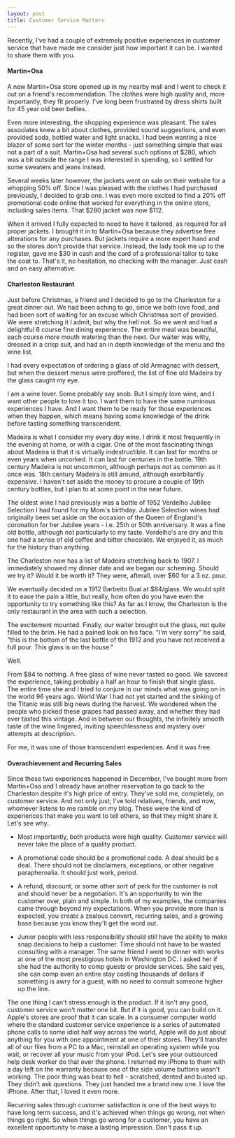 ```yaml
---
layout: post
title: Customer Service Matters
---
```


Recently, I've had a couple of extremely positive experiences in customer service that have made me consider just how important it can be.  I wanted to share them with you.

#### Martin+Osa

A new Martin+Osa store opened up in my nearby mall and I went to check it out on a friend's recommendation.  The clothes were high quality and, more importantly, they fit properly.  I've long been frustrated by dress shirts built for 45 year old beer bellies.  

Even more interesting, the shopping experience was pleasant.  The sales associates knew a bit about clothes, provided sound suggestions, and even provided soda, bottled water and light snacks.  I had been wanting a nice blazer of some sort for the winter months - just something simple that was not a part of a suit.  Martin+Osa had several such options at $280, which was a bit outside the range I was interested in spending, so I settled for some sweaters and jeans instead.

Several weeks later however, the jackets went on sale on their website for a whopping 50% off.  Since I was pleased with the clothes I had purchased previously, I decided to grab one.  I was even more excited to find a 20% off promotional code online that worked for everything in the online store, including sales items.  That $280 jacket was now $112.

When it arrived I fully expected to need to have it tailored, as required for all proper jackets.  I brought it in to Martin+Osa because they advertise free alterations for any purchases.  But jackets require a more expert hand and so the stores don't provide that service.  Instead, the lady took me up to the register, gave me $30 in cash and the card of a professional tailor to take the coat to.  That's it, no hesitation, no checking with the manager.  Just cash and an easy alternative.

#### Charleston Restaurant

Just before Christmas, a friend and I decided to go to the Charleston for a great dinner out.  We had been aching to go, since we both love food, and had been sort of waiting for an excuse which Christmas sort of provided.  We were stretching it I admit, but why the hell not.  So we went and had a delightful 6 course fine dining experience.  The entire meal was beautiful, each course more mouth watering than the next.  Our waiter was witty, dressed in a crisp suit, and had an in depth knowledge of the menu and the wine list.

I had every expectation of ordering a glass of old Armagnac with dessert, but when the dessert menus were proffered, the list of fine old Madeira by the glass caught my eye.

I am a wine lover.  Some probably say snob.  But I simply love wine, and I want other people to love it too.  I want them to have the same numinous experiences I have.  And I want them to be ready for those experiences when they happen, which means having some knowledge of the drink before tasting something transcendent.

Madeira is what I consider my every day wine.  I drink it most frequently in the evening at home, or with a cigar.  One of the most fascinating things about Madeira is that it is virtually indestructible.  It can last for months or even years when uncorked.  It can last for centuries in the bottle.  19th century Madeira is not uncommon, although perhaps not as common as it once was.  18th century Madeira is still around, although exorbitantly expensive.  I haven't set aside the money to procure a couple of 19th century bottles, but I plan to at some point in the near future.

The oldest wine I had previously was a bottle of 1952 Verdelho Jubilee Selection I had found for my Mom's birthday.  Jubilee Selection wines had originally been set aside on the occasion of the Queen of England's coronation for her Jubilee years - i.e. 25th or 50th anniversary.  It was a fine old bottle, although not particularly to my taste.  Verdelho's are dry and this one had a sense of old coffee and bitter chocolate.  We enjoyed it, as much for the history than anything.

The Charleston now has a list of Madeira stretching back to 1907.  I immediately showed my dinner date and we began our scheming.  Should we try it?  Would it be worth it?  They were, afterall, over $60 for a 3 oz. pour.

We eventually decided on a 1912 Barbeito Bual at $84/glass.  We would split it to ease the pain a little, but really, how often do you have even the opportunity to try something like this?  As far as I know, the Charleston is the only restaurant in the area with such a selection.

The excitement mounted.  Finally, our waiter brought out the glass, not quite filled to the brim.  He had a pained look on his face.  "I'm very sorry" he said, "this is the bottom of the last bottle of the 1912 and you have not received a full pour.  This glass is on the house."

Well.

From $84 to nothing.  A free glass of wine never tasted so good.  We savored the experience, taking probably a half an hour to finish that single glass.  The entire time she and I tried to conjure in our minds what was going on in the world 96 years ago.  World War I had not yet started and the sinking of the Titanic was still big news during the harvest.  We wondered when the people who picked these grapes had passed away, and whether they had ever tasted this vintage.  And in between our thoughts, the infinitely smooth taste of the wine lingered, inviting speechlessness and mystery over attempts at description. 

For me, it was one of those transcendent experiences.  And it was free.

#### Overachievement and Recurring Sales

Since these two experiences happened in December, I've bought more from Martin+Osa and I already have another reservation to go back to the Charleston despite it's high price of entry.  They've sold me, completely, on customer service.  And not only just; I've told relatives, friends, and now, whomever listens to me ramble on my blog.  These were the kind of experiences that make you want to tell others, so that they might share it.  Let's see why..

*  Most importantly, both products were high quality.  Customer service will never take the place of a quality product.

*  A promotional code should be a promotional code.  A deal should be a deal.  There should not be disclaimers, exceptions, or other negative paraphernalia.  It should just work, period.

*  A refund, discount, or some other sort of perk for the customer is not and should never be a negotiation.  It's an opportunity to win the customer over, plain and simple.  In both of my examples, the companies came through beyond my expectations.  When you provide more than is expected, you create a zealous convert, recurring sales, and a growing base because you know they'll get the word out.

*  Junior people with less responsibility should still have the ability to make snap decisions to help a customer.  Time should not have to be wasted consulting with a manager.  The same friend I went to dinner with works at one of the most prestigious hotels in Washington DC.  I asked her if she had the authority to comp guests or provide services.  She said yes, she can comp even an entire stay costing thousands of dollars if something is awry for a guest, with no need to consult someone higher up the line.

The one thing I can't stress enough is the product.  If it isn't any good, customer service won't matter one bit.  But if it is good, you can build on it.  Apple's stores are proof that it can scale.  In a consumer computer world where the standard customer service experience is a series of automated phone calls to some idiot half way across the world, Apple will do just about anything for you with one appointment at one of their stores.  They'll transfer all of our files from a PC to a Mac, reinstall an operating system while you wait, or recover all your music from your iPod.  Let's see your outsourced help desk worker do that over the phone.  I returned my iPhone to them with a day left on the warranty because one of the side volume buttons wasn't working.  The poor thing was beat to hell - scratched, dented and busted up.  They didn't ask questions.  They just handed me a brand new one.  I love the iPhone.  After that, I loved it even more.

Recurring sales through customer satisfaction is one of the best ways to have long term success, and it's achieved when things go wrong, not when things go right.  So when things go wrong for a customer, you have an excellent opportunity to make a lasting impression.  Don't pass it up.
